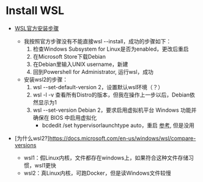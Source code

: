 # Install WSL

- [WSL官方安装步骤](https://docs.microsoft.com/en-us/windows/wsl/install)
  - 我按照官方步骤没有不能直接wsl --install，成功的步骤如下：
    1. 检查Windows Subsystem for Linux是否为enabled，更改后重启
    2. 在Microsoft Store下载Debian
    3. 在Debian里输入UNIX username，新建
    4. 回到Powershell for Administrator, 运行wsl，成功
  - 安装wsl2的步骤：
    1. wsl --set-default-version 2，设置默认wsl环境（？）
    2. wsl -l -v 查看所有Distro的版本，但我在操作上一步以后，Debian依然显示为1
    3. wsl --set-version Debian 2，要求启用虚拟机平台 Windows 功能并确保在 BIOS 中启用虚拟化
        - bcdedit /set hypervisorlaunchtype auto，重启 [参考](https://www.jianshu.com/p/12040389e0e2), 但是没用


- [为什么wsl2?]https://docs.microsoft.com/en-us/windows/wsl/compare-versions
  - wsl1：假Linux内核，文件都存在windows上，如果符合这种文件存储习惯，wsl1更快
  - wsl2：真Linux内核，可跑Docker，但是读Windows文件较慢

